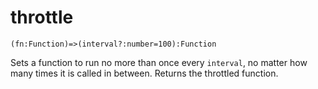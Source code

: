 # throttle

`(fn:Function)=>(interval?:number=100):Function`

Sets a function to run no more than once every `interval`, no matter how many times it is called in between.
Returns the throttled function.